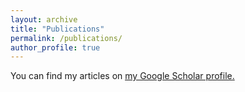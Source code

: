 ```yaml
---
layout: archive
title: "Publications"
permalink: /publications/
author_profile: true
---
```


  You can find my articles on <u><a href="{{https://scholar.google.com/citations?user=aM7-dJoAAAAJ&hl=en}}">my Google Scholar profile</a>.</u>
